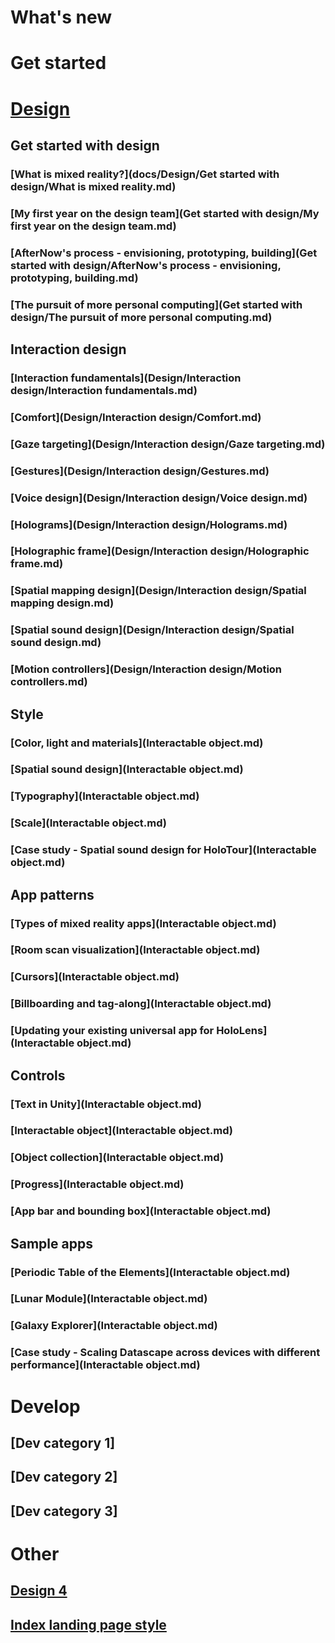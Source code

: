 # What's new

# Get started

# [Design](DesignLanding.md)

## Get started with design
### [What is mixed reality?](docs/Design/Get started with design/What is mixed reality.md)
### [My first year on the design team](Get started with design/My first year on the design team.md)
### [AfterNow's process - envisioning, prototyping, building](Get started with design/AfterNow's process - envisioning, prototyping, building.md)
### [The pursuit of more personal computing](Get started with design/The pursuit of more personal computing.md)

## Interaction design
### [Interaction fundamentals](Design/Interaction design/Interaction fundamentals.md)
### [Comfort](Design/Interaction design/Comfort.md)
### [Gaze targeting](Design/Interaction design/Gaze targeting.md)
### [Gestures](Design/Interaction design/Gestures.md)
### [Voice design](Design/Interaction design/Voice design.md)
### [Holograms](Design/Interaction design/Holograms.md)
### [Holographic frame](Design/Interaction design/Holographic frame.md)
### [Spatial mapping design](Design/Interaction design/Spatial mapping design.md)
### [Spatial sound design](Design/Interaction design/Spatial sound design.md)
### [Motion controllers](Design/Interaction design/Motion controllers.md)

## Style
### [Color, light and materials](Interactable object.md)
### [Spatial sound design](Interactable object.md)
### [Typography](Interactable object.md)
### [Scale](Interactable object.md)
### [Case study - Spatial sound design for HoloTour](Interactable object.md)

## App patterns
### [Types of mixed reality apps](Interactable object.md)
### [Room scan visualization](Interactable object.md)
### [Cursors](Interactable object.md)
### [Billboarding and tag-along](Interactable object.md)
### [Updating your existing universal app for HoloLens](Interactable object.md)

## Controls
### [Text in Unity](Interactable object.md)
### [Interactable object](Interactable object.md)
### [Object collection](Interactable object.md)
### [Progress](Interactable object.md)
### [App bar and bounding box](Interactable object.md)

## Sample apps
### [Periodic Table of the Elements](Interactable object.md)
### [Lunar Module](Interactable object.md)
### [Galaxy Explorer](Interactable object.md)
### [Case study - Scaling Datascape across devices with different performance](Interactable object.md)

# Develop
## [Dev category 1]
## [Dev category 2]
## [Dev category 3]


# Other
## [Design 4](DesignLanding-4.md)
## [Index landing page style](index.md)
